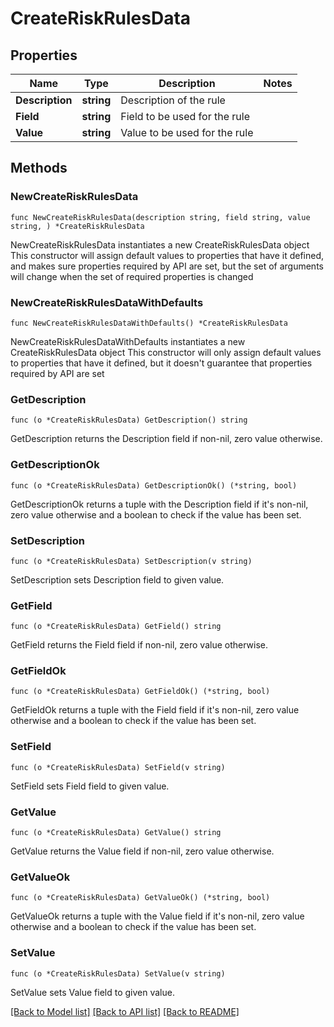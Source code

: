 # CreateRiskRulesData

## Properties

Name | Type | Description | Notes
------------ | ------------- | ------------- | -------------
**Description** | **string** | Description of the rule | 
**Field** | **string** | Field to be used for the rule | 
**Value** | **string** | Value to be used for the rule | 

## Methods

### NewCreateRiskRulesData

`func NewCreateRiskRulesData(description string, field string, value string, ) *CreateRiskRulesData`

NewCreateRiskRulesData instantiates a new CreateRiskRulesData object
This constructor will assign default values to properties that have it defined,
and makes sure properties required by API are set, but the set of arguments
will change when the set of required properties is changed

### NewCreateRiskRulesDataWithDefaults

`func NewCreateRiskRulesDataWithDefaults() *CreateRiskRulesData`

NewCreateRiskRulesDataWithDefaults instantiates a new CreateRiskRulesData object
This constructor will only assign default values to properties that have it defined,
but it doesn't guarantee that properties required by API are set

### GetDescription

`func (o *CreateRiskRulesData) GetDescription() string`

GetDescription returns the Description field if non-nil, zero value otherwise.

### GetDescriptionOk

`func (o *CreateRiskRulesData) GetDescriptionOk() (*string, bool)`

GetDescriptionOk returns a tuple with the Description field if it's non-nil, zero value otherwise
and a boolean to check if the value has been set.

### SetDescription

`func (o *CreateRiskRulesData) SetDescription(v string)`

SetDescription sets Description field to given value.


### GetField

`func (o *CreateRiskRulesData) GetField() string`

GetField returns the Field field if non-nil, zero value otherwise.

### GetFieldOk

`func (o *CreateRiskRulesData) GetFieldOk() (*string, bool)`

GetFieldOk returns a tuple with the Field field if it's non-nil, zero value otherwise
and a boolean to check if the value has been set.

### SetField

`func (o *CreateRiskRulesData) SetField(v string)`

SetField sets Field field to given value.


### GetValue

`func (o *CreateRiskRulesData) GetValue() string`

GetValue returns the Value field if non-nil, zero value otherwise.

### GetValueOk

`func (o *CreateRiskRulesData) GetValueOk() (*string, bool)`

GetValueOk returns a tuple with the Value field if it's non-nil, zero value otherwise
and a boolean to check if the value has been set.

### SetValue

`func (o *CreateRiskRulesData) SetValue(v string)`

SetValue sets Value field to given value.



[[Back to Model list]](../README.md#documentation-for-models) [[Back to API list]](../README.md#documentation-for-api-endpoints) [[Back to README]](../README.md)


